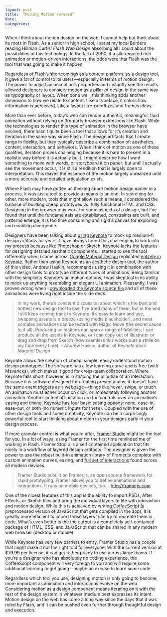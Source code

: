 ```yaml
---
layout: post
title:  “Moving Motion Forward”
date: 
categories:
---
```


When I think about motion design on the web, I cannot help but think about its roots in Flash. As a senior in high school, I sat at my local Borders reading Hillman Curtis’ _Flash Web Design_ absorbing all I could about the possibilities of this technology. In the fall of 2000, if a site required rich animation or motion-driven interactions, the odds were that Flash was the tool that was going to make it happen.

Regardless of Flash’s shortcomings as a content platform, as a design tool, it gave a lot of control to its users—especially in terms of motion design. The power to adjust an animation’s properties and instantly see the results allowed designers to consider motion as a pillar of design in the same way as typography or layout. When done well, this thinking adds another dimension to how we relate to content. Like a typeface, it colors how information is perceived. Like a layout it re-prioritizes and frames ideas. 

More than ever before, today’s web can render authentic, meaningful, fluid animation without relying on 3rd party browser extensions like Flash. While the technologies to render this type of animation in the browser have evolved, there hasn’t quite been a tool that allows for it’s creation and iteration in the same way since Flash. The design artifacts that I create range in fidelity, but they typically describe a combination of: aesthetics, content, interaction, and behaviors. When I think of motion as one of these qualities, iteration proves challenging because it is hard to present in a realistic way before it is actually built. I might describe how I want something to move with words, or storyboard it on paper; but until I actually see the movement occur, it is still a rendition that is largely open to interpretation. This leaves the essence of the motion largely unrealized until a more accurate and detailed articulation exists.

Where Flash may have gotten us thinking about motion design earlier in a process, it was just a tool to provide a means to an end. In searching for other, more modern, tools that might allow such a means, I considered the balance of building cheap prototypes vs. fully functional HTML and CSS. Designing in the browser may work for some aspects of a design, but I’ve found that until the fundamentals are established, constraints are built, and patterns emerge, it is too time consuming and rigid a canvas for exploring and enabling divergence.

Designers have been talking about [using Keynote](http://www.edenspiekermann.com/blog/espi-at-work-the-power-of-keynote) to mock up medium-fi design artifacts for years. I have always found this challenging to work into my process because like Photoshop or Sketch, Keynote lacks the features for designing detailed aesthetic components. I started to see the tool differently when I came across [Google Material Design](http://www.google.com/design/spec/material-design/introduction.html) replicated [entirely in Keynote](http://vimeo.com/100377108). Rather than using Keynote as an aesthetic design tool, the author of this video, Andrew Haskin, recommends using it in combination with other design tools to prototype different types of animations. Being familiar with the simplicity Keynote’s animation options, I was skeptical in its ability to mock up anything resembling an elegant UI animation. Pleasantly, I was  proven wrong when I [downloaded the Keynote source file](https://app.box.com/s/q06fnhk09asgvx94a5gy) and all of these animations were living right inside the slide deck.

> In my work, there’s constant discussion about which is the best and hottest new design tool to use. I’ve tried many of them, but in the end I still keep coming back to Keynote. It’s easy to learn and use, swapping assets is a breeze (using media placeholder), and most complex animations can be tested with Magic Move (the secret sauce to it all). Producing animations can span a range of fidelities; I can produce all the assets in Keynote, or I can copy out of Illustrator or drag and drop from Sketch (how seamless this works puts a smile on my face every time). - Andrew Haskin, author of _Keynote does Material Design_

Keynote allows the creation of cheap, simple, easily understood motion design prototypes. The software has a low learning curve and is free (with Mavericks), which makes it good for cross-team collaboration. Where Keynote falls short, however, is in shaping the minutiae of an interaction. Because it is software designed for creating presentations; it doesn’t have the same event triggers as a webpage—things like hover, swipe, or touch. An animation must either occur on click, or immediately following another animation. Another potential limitation are the controls over an animation’s easing and timing. Keynote has four basic easing options: none, ease-in, ease-out, or both (no numeric inputs for these). Coupled with the use of other design tools and some creativity, Keynote can be a surprisingly powerful tool to start thinking about motion in your designs early in your design process.

If more granular control is what you’re after, [Framer Studio](http://framerjs.com/) might be the tool for you. In a lot of ways, using Framer for the first time reminded me of working in Flash. Framer Studio is a self contained application that fits nicely in a workflow of layered design artifacts. The designer is given the power to use the robust built-in animation library of Framer.js complete with custom animation curves, easing, and [full set of interactions](http://examples.framerjs.com/#event-basics.framer) found across all modern devices.

>  Framer Studio is built on Framer.js, an open source framework for rapid prototyping. Framer allows you to define animations and interactions. It runs on mobile devices, too. - http://framerjs.com

One of the nicest features of this app is the ability to import PSDs, After Effects, or Sketch files and bring the individual layers to life with interaction and motion design. While this is achieved by writing [CoffeeScript](http://coffeescript.org/) (a preprocessed version of JavaScript that gets compiled in the app), it is greatly more efficient to import these layers than try to recreate them in code. What’s even better is the the output is a completely self-contained package of HTML, CSS, and JavaScript that can be shared in any modern web browser (desktop or mobile).

While Keynote has very few barriers to entry, Framer Studio has a couple that might make it not the right tool for everyone. With the current version at $79.99 per license, it can get rather pricey to use across large teams. If you’re a designer who has absolutely no coding experience, the CoffeeScript component will very foreign to you and will require some additional learning to get going—maybe an excuse to learn some code.

Regardless which tool you use, designing motion is only going to become more important as animation and interactions evolve on the web. Considering motion as a design component means iterating on it with the rest of the design system in whatever medium best expresses its intent. Motion design on the web has come a long way since the days that it was ruled by Flash, and it can be pushed even further through thoughtful design and execution.
